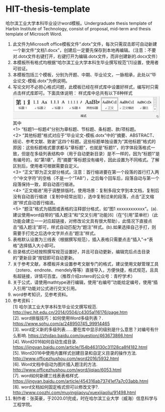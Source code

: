 # HIT-thesis-template
哈尔滨工业大学本科毕业设计word模板。Undergraduate thesis template of Harbin Institute of Technology, consist of proposal, mid-term and thesis template of Microsoft Word.   
1.	此文件为Microsoft office模板文件“.dotx”文件，每次只需双击即可自动新建一个新文件“文档1.docx”，创建后一定要先保存到本地再编辑。（注意：不要对.dotx文件右键打开，右键打开为编辑.dotx文件，而非创建新的.docx文件）  
2.	本模板所有格式均根据“哈尔滨工业大学本科生毕业撰写规范”[1]设置，使用者可验证。  
3.	本模板包括三个模板，分别为开题、中期、毕业论文，一脉相承，此处以“毕业论文-模板.dotx”为例说明。  
4.	写论文时不必担心格式问题，此模板已经在样式库中设置好样式，编写时只需点击样式库即可。下面具体说明：
样式库中总共有以下8种样式  
![样式](https://github.com/yhao-z/HIT-thesis-template/blob/main/picture.jpg)  
其中  
  <1> “标题1—标题4”分别为章标题、节标题、条标题、款/项标题。  
  <2> “其他标题”格式对应于“毕业论文-模板.dotx”中的“摘要、ABSTRACT、结论、参考文献、致谢”这四个标题。这些标题单独设置为“其他标题”格式的原因：这些标题格式要求都与“章标题”，也就是“标题1”，的字体段落格式一致，但是在多级列表结构中（用于自动更新目录）是不一样的，因为“标题1”是有编号的，如“第1章”，而“摘要”等标题没有编号，因此设置为不同格式。了解区别后，使用者可根据需要自定义。  
  <3> “正文”即为正文部分格式。注意：首行缩进要在第一个段落的首行打入两个“中文字符”的空格（不是一个“TAB”），之后每个回车后，段落自动与第一个段落保持一致，即自动首行缩进。  
  <4> “正文缩进”用于调整排版时。使用场景：复制多段文字到本文档，复制后没有自动首行缩进（复制中经常出现），选中复制过来的段落，点击“正文缩进”样式自动首行缩进。  
  <5> “题注”格式为插图或表格的注释部分格式，如“图1 xxxxxxxxxxxx”。(a).建议使用word自带的“插入题注”和“交叉引用”功能[6]（在“引用”菜单栏）（此功能会建立一一对应超链接，对修改论文具有很大帮助），此情况下直接点击“插入题注”即可，样式自动匹配为“题注”样式。(b).如果选择自己手打，则需要手打完之后选中文字并点击“题注”样式。  
5.	表格默认设置为三线表（根据撰写规范），插入表格只需要点击“插入”->“表格”选择插入大小即可。  
6.	目录格式已经按照撰写规范设置好，并且可自动更新，编辑完后点击目录的“更新目录”按钮即可自动更新。  
7.	关于参考文献，本模板并未设置参考文献专门的格式，建议使用文献管理工具（zotero、endnote、mendely等等）直接导入，方便快捷，格式规范，且具有超链接，详情可百度。（推荐介绍zotero的公众号：青柠学术）  
8.	关于公式，请使用mathtype进行编辑，使用“右编号”功能给定编号，使用“插入引用”功能对公式进行交叉引用。  
9.	word参考知识，见参考资料。  
10.	参考资料：  
  [1] 哈尔滨工业大学本科生毕业论文撰写规范.  
  http://jwc.hit.edu.cn/2014/0504/c4305a116176/page.htm  
  [2]. word排版技巧：如何使用Word多级列表？.  
  https://www.sohu.com/a/248950745_99914465  
  [3]. word定义新的多级列表……要在库中显示的级别是什么意思？对编号有什么影响. https://zhidao.baidu.com/question/463673866.html  
  [4]. Word2016如何自动生成目录.  
  https://jingyan.baidu.com/article/154b463130c31128ca8f4182.html  
  [5]. Word2016中使用内置样式创建目录和自定义目录的操作方法.  
  http://www.officezhushou.com/word2016/5932.html  
  [6]. Word文档中自动为图片插入题注的方法.  
  http://www.officezhushou.com/word/jiqiao/6053.html  
  [7]. word如何新建三线表表格样式.  
  https://jingyan.baidu.com/article/454316ab73741ef7a7c03abb.html  
  [8]. word文档如何固定格式但可以修改文字?.  
  http://www.coozhi.com/muyingjiaoyu/xuexijiaoliu/91498.html  
11.	制作者：张英豪，于2020.01完成，时在哈尔滨工业大学（威海）信息科学与工程学院。  
